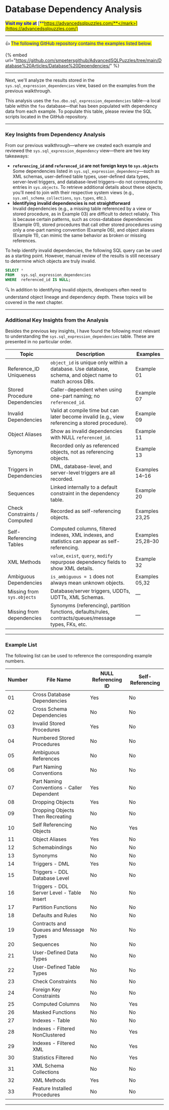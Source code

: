 # Database Dependency Analysis

<mark style="color:blue;">**Visit my site at**</mark> [<mark style="color:blue;">**https://advancedsqlpuzzles.com/**</mark>](https://advancedsqlpuzzles.com/)

***

:thumbsup: <mark style="color:blue;">The following GitHub repository contains the examples listed below.</mark>

{% embed url="https://github.com/smpetersgithub/AdvancedSQLPuzzles/tree/main/Database%20Articles/Database%20Dependencies/" %}

***

Next, we'll analyze the results stored in the `sys.sql_expression_dependencies` view, based on the examples from the previous walkthrough.

This analysis uses the `foo.dbo.sql_expression_dependencies` table—a local table within the `foo` database—that has been populated with dependency data from each example. To populate this table, please review the SQL scripts located in the GitHub repository.

***

### Key Insights from Dependency Analysis

From our previous walkthrough—where we created each example and reviewed the `sys.sql_expression_dependency` view—there are two key takeaways:

   * **`referencing_id` and `referenced_id` are not foreign keys to `sys.objects`**\
     Some dependencies listed in `sys.sql_expression_dependency`—such as XML schemas, user-defined table types, user-defined data types, server-level triggers, and database-level triggers—do not correspond to entries in `sys.objects`. To retrieve additional details about these objects, you’ll need to join with their respective system views (e.g., `sys.xml_schema_collections`, `sys.types`, etc.).
   * **Identifying invalid dependencies is not straightforward**\
     Invalid dependencies (e.g., a missing table referenced by a view or stored procedure, as in Example 03) are difficult to detect reliably. This is because certain patterns, such as cross-database dependencies (Example 01), stored procedures that call other stored procedures using only a one-part naming convention (Example 06), and object aliases (Example 11), can mimic the same behavior as broken or missing references.

To help identify invalid dependencies, the following SQL query can be used as a starting point. However, manual review of the results is still necessary to determine which objects are truly invalid.

```sql
SELECT *
FROM   sys.sql_expression_dependencies
WHERE  referenced_id IS NULL;
```

🔍 In addition to identifying invalid objects, developers often need to understand object lineage and dependency depth. These topics will be covered in the next chapter.

***

### Additional Key Insights from the Analysis

Besides the previous key insights, I have found the following most relevant to understanding the `sys.sql_expression_dependencies` table.  These are presented in no particular order.

| Topic                         | Description                                                                                              | Examples          |
| ----------------------------- | -------------------------------------------------------------------------------------------------------- | ----------------- |
| Reference_ID Uniqueness       | `object_id` is unique only within a database. Use database, schema, and object name to match across DBs. | Example 01        |
| Stored Procedure Dependencies | Caller-dependent when using one-part naming; no `referenced_id`.                                         | Example 07        |
| Invalid Dependencies          | Valid at compile time but can later become invalid (e.g., view referencing a stored procedure).          | Example 09        |
| Object Aliases                | Show as invalid dependencies with NULL `referenced_id`.                                                  | Example 11        |
| Synonyms                      | Recorded only as referenced objects, not as referencing objects.                                         | Example 13        |
| Triggers in Dependencies      | DML, database-level, and server-level triggers are all recorded.                                         | Examples 14–16    |
| Sequences                     | Linked internally to a default constraint in the dependency table.                                       | Example 20        |
| Check Constraints / Computed  | Recorded as self-referencing objects.                                                                    | Examples 23,25    |
| Self-Referencing Tables       | Computed columns, filtered indexes, XML indexes, and statistics can appear as self-referencing.          | Examples 25,28–30 |
| XML Methods                   | `value`, `exist`, `query`, `modify` repurpose dependency fields to show XML details.                     | Example 32        |
| Ambiguous Dependencies        | `is_ambiguous = 1` does not always mean unknown objects.                                                 | Examples 05,32    |
| Missing from `sys.objects`    | Database/server triggers, UDDTs, UDTTs, XML Schemas.                                                     | —                 |
| Missing from dependencies     | Synonyms (referencing), partition functions, defaults/rules, contracts/queues/message types, FKs, etc.   | —                 |

***

### Example List

The following list can be used to reference the corresponding example numbers.

| Number | File Name                                  | NULL Referencing ID | Self-Referencing |
| ------ | ------------------------------------------ | ------------------- | ---------------- |
| 01     | Cross Database Dependencies                | Yes                 | No               |
| 02     | Cross Schema Dependencies                  | No                  | No               |
| 03     | Invalid Stored Procedures                  | Yes                 | No               |
| 04     | Numbered Stored Procedures                 | No                  | No               |
| 05     | Ambiguous References                       | No                  | No               |
| 06     | Part Naming Conventions                    | No                  | No               |
| 07     | Part Naming Conventions - Caller Dependent | Yes                 | No               |
| 08     | Dropping Objects                           | Yes                 | No               |
| 09     | Dropping Objects Then Recreating           | No                  | No               |
| 10     | Self Referencing Objects                   | No                  | Yes              |
| 11     | Object Aliases                             | Yes                 | No               |
| 12     | Schemabindings                             | No                  | No               |
| 13     | Synonyms                                   | No                  | No               |
| 14     | Triggers - DML                             | Yes                 | No               |
| 15     | Triggers - DDL Database Level              | No                  | No               |
| 16     | Triggers - DDL Server Level - Table Insert | No                  | No               |
| 17     | Partition Functions                        | No                  | No               |
| 18     | Defaults and Rules                         | No                  | No               |
| 19     | Contracts and Queues and Message Types     | No                  | No               |
| 20     | Sequences                                  | No                  | No               |
| 21     | User-Defined Data Types                    | No                  | No               |
| 22     | User-Defined Table Types                   | No                  | No               |
| 23     | Check Constraints                          | No                  | No               |
| 24     | Foreign Key Constraints                    | No                  | No               |
| 25     | Computed Columns                           | No                  | Yes              |
| 26     | Masked Functions                           | No                  | No               |
| 27     | Indexes - Table                            | No                  | No               |
| 28     | Indexes - Filtered NonClustered            | No                  | Yes              |
| 29     | Indexes - Filtered XML                     | No                  | Yes              |
| 30     | Statistics Filtered                        | No                  | Yes              |
| 31     | XML Schema Collections                     | No                  | No               |
| 32     | XML Methods                                | Yes                 | No               |
| 33     | Feature Installed Procedures               | No                  | No               |


***

